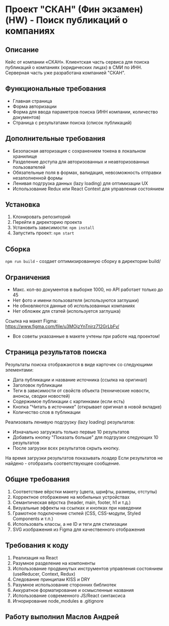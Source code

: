 
# Проект "СКАН" (Фин экзамен) (HW) - Поиск публикаций о компаниях

## Описание
Кейс от компании «СКАН». Клиентская часть сервиса для поиска публикаций о компаниях (юридических лицах) в СМИ по ИНН. Серверная часть уже разработана компанией "СКАН".

## Функциональные требования
- Главная страница
- Форма авторизации
- Форма для ввода параметров поиска (ИНН компании, количество документов)
- Страница с результатами поиска (список публикаций)

## Дополнительные требования
- Безопасная авторизация с сохранением токена в локальном хранилище
- Разделение доступа для авторизованных и неавторизованных пользователей
- Обязательные поля в формах, валидация, невозможность отправки незаполненной формы
- Ленивая подгрузка данных (lazy loading) для оптимизации UX
- Использование Redux или React Context для управления состоянием

## Установка
1. Клонировать репозиторий
2. Перейти в директорию проекта
3. Установить зависимости: `npm install`
4. Запустить проект: `npm start`

## Сборка
`npm run build` - создает оптимизированную сборку в директории build/

## Ограничения
- Макс. кол-во документов в выборке 1000, но API работает только до 45
- Нет фото и имени пользователя (используются заглушки)
- Не обновляются данные об использованных компаниях
- Нет обложек для статей (используется заглушка)

Ссылка на макет Figma: https://www.figma.com/file/u3MOjzYnTnirz712GrLbFv/
- Все советы укаазанные в макете учтены при работе над проектом!

## Страница результатов поиска
Результаты поиска отображаются в виде карточек со следующими элементами:
- Дата публикации и название источника (ссылка на оригинал)
- Заголовок публикации
- Теги в зависимости от свойств объекта (технические новости, анонсы, сводки новостей)
- Содержимое публикации с картинками (если есть)
- Кнопка "Читать в источнике" (открывает оригинал в новой вкладке)
- Количество слов в публикации

Реализовать ленивую подгрузку (lazy loading) результатов:
- Изначально загружать только первые 10 результатов
- Добавить кнопку "Показать больше" для подгрузки следующих 10 результатов
- После загрузки всех результатов скрыть кнопку.

На время загрузки результатов показывать лоадер
Если результатов не найдено - отобразить соответствующее сообщение.

## Общие требования
1. Соответствие вёрстки макету (цвета, шрифты, размеры, отступы)
2. Корректное отображение на мобильных устройствах 
3. Семантическая вёрстка (header, main, footer, h1 и т.д.)
4. Визуальные эффекты на ссылках и кнопках при наведении 
5. Грамотное подключение стилей (CSS, CSS-модули, Styled Components и т.п.)
6. Использовать классы, а не ID и теги для стилизации 
7. SVG изображения из Figma для качественного отображения

## Требования к коду
1. Реализация на React 
2. Разумное разделение на компоненты 
3. Использование продвинутых инструментов управления состоянием (useReducer, Context, Redux)
4. Следование принципам KISS и DRY 
5. Разумное использование сторонних библиотек 
6. Аккуратное форматирование и осмысленные названия 
7. Использование современного JS/React синтаксиса 
8. Игнорирование node_modules в .gitignore

## Работу выполнил Маслов Андрей
